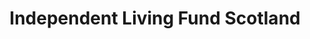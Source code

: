 ---
schema: default
title: Independent Living Fund Scotland
description: an agency of the Scottish Government
logo: ''
type:
- Other Scottish Govt agency
portal_url: ''
org_url: https://ilf.scot/
twitter_handle: ILFScotland
wikidata_qid: Q108837368
wdtk_id: 
---